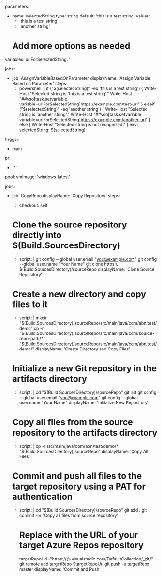 parameters:
- name: selectedString
  type: string
  default: 'this is a test string'
  values:
    - 'this is a test string'
    - 'another string'
    # Add more options as needed

variables:
  urlForSelectedString: ''

jobs:
- job: AssignVariableBasedOnParameter
  displayName: 'Assign Variable Based on Parameter'
  steps:
  - powershell: |
      if ("$(selectedString)" -eq 'this is a test string') {
        Write-Host "Selected string is 'this is a test string'."
        Write-Host "##vso[task.setvariable variable=urlForSelectedString]https://example.com/test-url"
      } elseif ("$(selectedString)" -eq 'another string') {
        Write-Host "Selected string is 'another string'."
        Write-Host "##vso[task.setvariable variable=urlForSelectedString]https://example.com/another-url"
      } else {
        Write-Host "Selected string is not recognized."
      }
    env:
      selectedString: $(selectedString)



trigger:
- main

pr:
- '*'

pool:
  vmImage: 'windows-latest'

jobs:
- job: CopyRepo
  displayName: 'Copy Repository'
  steps:
  - checkout: self

  # Clone the source repository directly into $(Build.SourcesDirectory)
  - script: |
      git config --global user.email "you@example.com"
      git config --global user.name "Your Name"
      git clone https://<your-source-repo-url> $(Build.SourcesDirectory)/sourceRepo
    displayName: 'Clone Source Repository'

  # Create a new directory and copy files to it
  - script: |
      mkdir "$(Build.SourcesDirectory)/sourceRepo/src/main/java/com/abn/test/demo"
      cp -r "$(Build.SourcesDirectory)/sourceRepo/src/main/java/com/source-repo-path/*" "$(Build.SourcesDirectory)/sourceRepo/src/main/java/com/abn/test/demo/"
    displayName: 'Create Directory and Copy Files'

  # Initialize a new Git repository in the artifacts directory
  - script: |
      cd "$(Build.SourcesDirectory)/sourceRepo"
      git init
      git config --global user.email "you@example.com"
      git config --global user.name "Your Name"
    displayName: 'Initialize New Repository'

  # Copy all files from the source repository to the artifacts directory
  - script: |
      cp -r src/main/java/com/abn/test/demo/* "$(Build.SourcesDirectory)/sourceRepo"
    displayName: 'Copy All Files'

  # Commit and push all files to the target repository using a PAT for authentication
  - script: |
      cd "$(Build.SourcesDirectory)/sourceRepo"
      git add .
      git commit -m "Copy all files from source repository"

      # Replace with the URL of your target Azure Repos repository
      targetRepoUrl="https://<your-PAT>@<your-organization>.visualstudio.com/DefaultCollection/_git/<your-target-repo>"
      git remote add targetRepo $targetRepoUrl
      git push -u targetRepo master
    displayName: 'Commit and Push'
